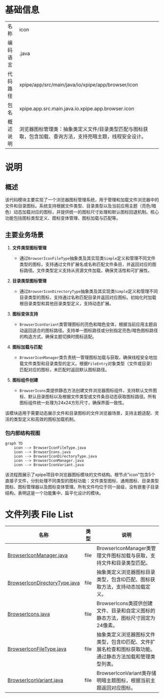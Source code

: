 # 基础信息

|      |      |
|------|------|
| 名称 | icon |
| 编码语言 | .java |
| 代码路径 | xpipe/app/src/main/java/io/xpipe/app/browser/icon |
| 包名 | xpipe.app.src.main.java.io.xpipe.app.browser.icon |
| 概述说明 | 浏览器图标管理类：抽象类定义文件/目录类型匹配与图标获取，包含加载、查询方法，支持亮暗主题，线程安全设计。 |

# 说明

## 概述

该代码模块主要实现了一个浏览器图标管理系统，用于管理和加载文件浏览器中的文件和目录图标。系统支持根据文件类型、目录类型以及当前应用主题（亮色/暗色）动态加载对应的图标，并提供统一的图标尺寸处理和默认图标回退机制。核心功能包括图标类型定义、图标变体管理、图标加载与匹配等。

## 主要业务场景

1. **文件类型图标管理**  
   - 通过`BrowserIconFileType`抽象类及其实现类`Simple`定义和管理不同文件类型的图标，支持通过文件扩展名或名称匹配文件条目，并返回对应的图标路径。文件类型定义支持从资源文件加载，确保灵活性和可扩展性。

2. **目录类型图标管理**  
   - 通过`BrowserIconDirectoryType`抽象类及其实现类`Simple`定义和管理不同目录类型的图标，支持通过名称匹配目录并返回对应图标。初始化时加载根目录类型和其他目录类型定义，支持动态扩展。

3. **图标变体支持**  
   - `BrowserIconVariant`类管理图标的亮色和暗色变体，根据当前应用主题自动返回适合的图标路径。支持单一图标路径或分别指定亮色/暗色图标路径的构造方式，确保主题切换时图标适配。

4. **图标加载与匹配**  
   - `BrowserIconManager`类负责统一管理图标加载与获取，确保线程安全地加载文件类型和目录类型的定义。根据`FileEntry`对象类型（文件或目录）匹配对应的图标，未匹配时返回默认图标路径。

5. **图标组件创建**  
   - `BrowserIcons`类提供静态方法创建文件浏览器图标组件，支持默认文件图标、默认目录图标以及根据文件类型或文件条目动态获取图标路径。所有图标组件统一处理为24x24方形尺寸，确保界面一致性。

该模块适用于需要动态展示文件和目录图标的文件浏览器场景，支持主题适配、灵活的类型定义和高效的图标加载机制。


### 包内部结构视图

```mermaid
graph TD
    icon --> BrowserIconFileType.java
    icon --> BrowserIcons.java
    icon --> BrowserIconDirectoryType.java
    icon --> BrowserIconManager.java
    icon --> BrowserIconVariant.java
```

该流程图展示了xpipe项目中浏览器图标模块的文件结构。根节点"icon"包含5个直接子文件，分别处理不同类型的图标功能：文件类型图标、通用图标、目录类型图标、图标管理器以及图标变体管理。所有文件均位于同一层级，没有嵌套子目录结构，表明这是一个功能集中、扁平化设计的模块。

# 文件列表 File List

| 名称   | 类型  | 说明 |
|-------|------|-------------|
| [BrowserIconManager.java](BrowserIconManager.md) | file | BrowserIconManager类管理文件图标加载与获取，支持文件和目录类型匹配。 |
| [BrowserIconDirectoryType.java](BrowserIconDirectoryType.md) | file | 抽象类定义浏览器图标目录类型，包含ID匹配、图标获取方法，支持动态加载定义。 |
| [BrowserIcons.java](BrowserIcons.md) | file | BrowserIcons类提供创建文件、目录和自定义图标的静态方法，图标尺寸固定为24像素。 |
| [BrowserIconFileType.java](BrowserIconFileType.md) | file | 抽象类定义浏览器图标文件类型，包含ID匹配、文件扩展名检查和图标获取功能。通过静态方法加载和管理类型列表。 |
| [BrowserIconVariant.java](BrowserIconVariant.md) | file | BrowserIconVariant类存储明暗主题图标，根据当前主题返回对应图标。 |


